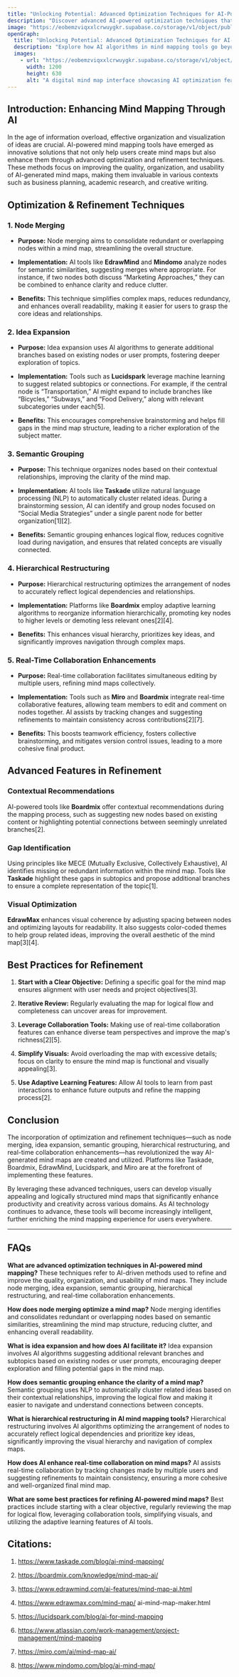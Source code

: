 ```yaml
---
title: "Unlocking Potential: Advanced Optimization Techniques for AI-Powered Mind Mapping"
description: "Discover advanced AI-powered optimization techniques that refine mind maps through node merging, idea expansion, semantic grouping, hierarchical restructuring, and real-time collaboration enhancements for superior clarity and usability."
image: "https://eobemzviqxxlcrwuygkr.supabase.co/storage/v1/object/public/yt2insight//ai-mind-mapping-optimization.png" # Replace with your actual image URL
openGraph:
  title: "Unlocking Potential: Advanced Optimization Techniques for AI-Powered Mind Mapping"
  description: "Explore how AI algorithms in mind mapping tools go beyond basic creation to optimize and refine your visual thinking for enhanced organization, deeper exploration, and effective collaboration."
  images:
    - url: "https://eobemzviqxxlcrwuygkr.supabase.co/storage/v1/object/public/yt2insight//ai-mind-mapping-optimization.png" # Replace with your actual image URL
      width: 1200
      height: 630
      alt: "A digital mind map interface showcasing AI optimization features like node merging suggestions and idea expansion prompts."
---
```


## Introduction: Enhancing Mind Mapping Through AI

In the age of information overload, effective organization and visualization of ideas are crucial. AI-powered mind mapping tools have emerged as innovative solutions that not only help users create mind maps but also enhance them through advanced optimization and refinement techniques. These methods focus on improving the quality, organization, and usability of AI-generated mind maps, making them invaluable in various contexts such as business planning, academic research, and creative writing.

## Optimization & Refinement Techniques

### 1. Node Merging

- **Purpose:** Node merging aims to consolidate redundant or overlapping nodes within a mind map, streamlining the overall structure.

- **Implementation:** AI tools like **EdrawMind** and **Mindomo** analyze nodes for semantic similarities, suggesting merges where appropriate. For instance, if two nodes both discuss “Marketing Approaches,” they can be combined to enhance clarity and reduce clutter.

- **Benefits:** This technique simplifies complex maps, reduces redundancy, and enhances overall readability, making it easier for users to grasp the core ideas and relationships.

### 2. Idea Expansion

- **Purpose:** Idea expansion uses AI algorithms to generate additional branches based on existing nodes or user prompts, fostering deeper exploration of topics.

- **Implementation:** Tools such as **Lucidspark** leverage machine learning to suggest related subtopics or connections. For example, if the central node is “Transportation,” AI might expand to include branches like “Bicycles,” “Subways,” and “Food Delivery,” along with relevant subcategories under each[5].

- **Benefits:** This encourages comprehensive brainstorming and helps fill gaps in the mind map structure, leading to a richer exploration of the subject matter.

### 3. Semantic Grouping

- **Purpose:** This technique organizes nodes based on their contextual relationships, improving the clarity of the mind map.

- **Implementation:** AI tools like **Taskade** utilize natural language processing (NLP) to automatically cluster related ideas. During a brainstorming session, AI can identify and group nodes focused on “Social Media Strategies” under a single parent node for better organization[1][2].

- **Benefits:** Semantic grouping enhances logical flow, reduces cognitive load during navigation, and ensures that related concepts are visually connected.

### 4. Hierarchical Restructuring

- **Purpose:** Hierarchical restructuring optimizes the arrangement of nodes to accurately reflect logical dependencies and relationships.

- **Implementation:** Platforms like **Boardmix** employ adaptive learning algorithms to reorganize information hierarchically, promoting key nodes to higher levels or demoting less relevant ones[2][4].

- **Benefits:** This enhances visual hierarchy, prioritizes key ideas, and significantly improves navigation through complex maps.

### 5. Real-Time Collaboration Enhancements

- **Purpose:** Real-time collaboration facilitates simultaneous editing by multiple users, refining mind maps collectively.

- **Implementation:** Tools such as **Miro** and **Boardmix** integrate real-time collaborative features, allowing team members to edit and comment on nodes together. AI assists by tracking changes and suggesting refinements to maintain consistency across contributions[2][7].

- **Benefits:** This boosts teamwork efficiency, fosters collective brainstorming, and mitigates version control issues, leading to a more cohesive final product.

## Advanced Features in Refinement

### Contextual Recommendations

AI-powered tools like **Boardmix** offer contextual recommendations during the mapping process, such as suggesting new nodes based on existing content or highlighting potential connections between seemingly unrelated branches[2].

### Gap Identification

Using principles like MECE (Mutually Exclusive, Collectively Exhaustive), AI identifies missing or redundant information within the mind map. Tools like **Taskade** highlight these gaps in subtopics and propose additional branches to ensure a complete representation of the topic[1].

### Visual Optimization

**EdrawMax** enhances visual coherence by adjusting spacing between nodes and optimizing layouts for readability. It also suggests color-coded themes to help group related ideas, improving the overall aesthetic of the mind map[3][4].

## Best Practices for Refinement

1. **Start with a Clear Objective:** Defining a specific goal for the mind map ensures alignment with user needs and project objectives[3].

2. **Iterative Review:** Regularly evaluating the map for logical flow and completeness can uncover areas for improvement.

3. **Leverage Collaboration Tools:** Making use of real-time collaboration features can enhance diverse team perspectives and improve the map's richness[2][5].

4. **Simplify Visuals:** Avoid overloading the map with excessive details; focus on clarity to ensure the mind map is functional and visually appealing[3].

5. **Use Adaptive Learning Features:** Allow AI tools to learn from past interactions to enhance future outputs and refine the mapping process[2].

## Conclusion

The incorporation of optimization and refinement techniques—such as node merging, idea expansion, semantic grouping, hierarchical restructuring, and real-time collaboration enhancements—has revolutionized the way AI-generated mind maps are created and utilized. Platforms like Taskade, Boardmix, EdrawMind, Lucidspark, and Miro are at the forefront of implementing these features.

By leveraging these advanced techniques, users can develop visually appealing and logically structured mind maps that significantly enhance productivity and creativity across various domains. As AI technology continues to advance, these tools will become increasingly intelligent, further enriching the mind mapping experience for users everywhere.

---
## FAQs

**What are advanced optimization techniques in AI-powered mind mapping?**
These techniques refer to AI-driven methods used to refine and improve the quality, organization, and usability of mind maps. They include node merging, idea expansion, semantic grouping, hierarchical restructuring, and real-time collaboration enhancements.

**How does node merging optimize a mind map?**
Node merging identifies and consolidates redundant or overlapping nodes based on semantic similarities, streamlining the mind map structure, reducing clutter, and enhancing overall readability.

**What is idea expansion and how does AI facilitate it?**
Idea expansion involves AI algorithms suggesting additional relevant branches and subtopics based on existing nodes or user prompts, encouraging deeper exploration and filling potential gaps in the mind map.

**How does semantic grouping enhance the clarity of a mind map?**
Semantic grouping uses NLP to automatically cluster related ideas based on their contextual relationships, improving the logical flow and making it easier to navigate and understand connections between concepts.

**What is hierarchical restructuring in AI mind mapping tools?**
Hierarchical restructuring involves AI algorithms optimizing the arrangement of nodes to accurately reflect logical dependencies and prioritize key ideas, significantly improving the visual hierarchy and navigation of complex maps.

**How does AI enhance real-time collaboration on mind maps?**
AI assists real-time collaboration by tracking changes made by multiple users and suggesting refinements to maintain consistency, ensuring a more cohesive and well-organized final mind map.

**What are some best practices for refining AI-powered mind maps?**
Best practices include starting with a clear objective, regularly reviewing the map for logical flow, leveraging collaboration tools, simplifying visuals, and utilizing the adaptive learning features of AI tools.

## Citations:

1. https://www.taskade.com/blog/ai-mind-mapping/

2. https://boardmix.com/knowledge/mind-map-ai/

3. https://www.edrawmind.com/ai-features/mind-map-ai.html

4. https://www.edrawmax.com/mind-map/
ai-mind-map-maker.html

5. https://lucidspark.com/blog/ai-for-mind-mapping

6. https://www.atlassian.com/work-management/project-management/mind-mapping

7. https://miro.com/ai/mind-map-ai/

8. https://www.mindomo.com/blog/ai-mind-map/